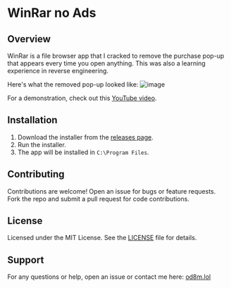# WinRar no Ads

## Overview

WinRar is a file browser app that I cracked to remove the purchase pop-up that appears every time you open anything. This was also a learning experience in reverse engineering. 

Here's what the removed pop-up looked like: ![image](https://github.com/user-attachments/assets/b395a756-0dae-41f0-8163-9b6e5c183a47)

For a demonstration, check out this [YouTube video](https://www.youtube.com/watch?v=w88FTsus8us).

## Installation

1. Download the installer from the [releases page](https://github.com/od8m/WinRar-Ads-Patch/blob/main/installer.exe).
2. Run the installer.
3. The app will be installed in `C:\Program Files`.

## Contributing

Contributions are welcome! Open an issue for bugs or feature requests. Fork the repo and submit a pull request for code contributions.

## License

Licensed under the MIT License. See the [LICENSE](LICENSE) file for details.

## Support

For any questions or help, open an issue or contact me here: [od8m.lol](https://od8m.lol)
